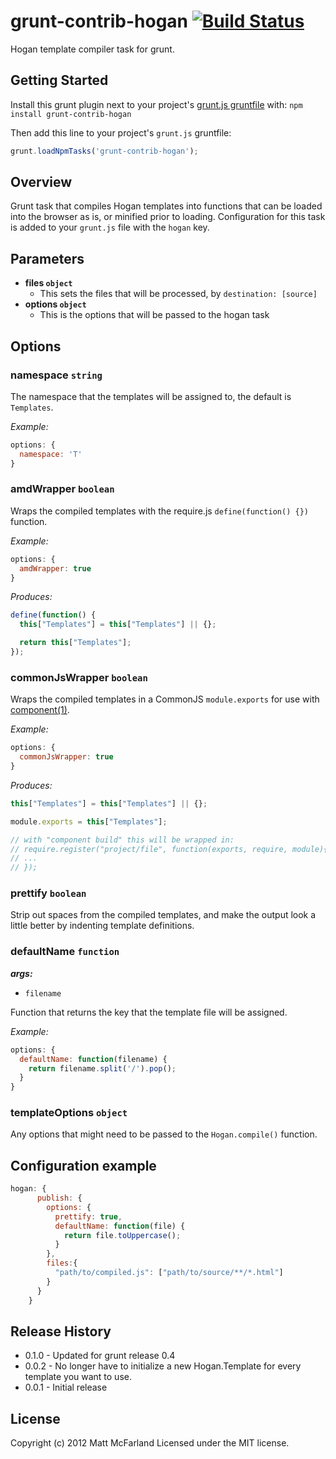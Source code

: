 # grunt-contrib-hogan [![Build Status](https://secure.travis-ci.org/vanetix/grunt-contrib-hogan.png?branch=master)](https://travis-ci.org/vanetix/grunt-contrib-hogan)

Hogan template compiler task for grunt.


## Getting Started
Install this grunt plugin next to your project's [grunt.js gruntfile][getting_started] with: `npm install grunt-contrib-hogan`

Then add this line to your project's `grunt.js` gruntfile:

```javascript
grunt.loadNpmTasks('grunt-contrib-hogan');
```

[grunt]: http://gruntjs.com/
[getting_started]: https://github.com/gruntjs/grunt/blob/master/docs/getting_started.md

## Overview
Grunt task that compiles Hogan templates into functions that can be loaded into the browser as is, or minified prior to loading.
Configuration for this task is added to your `grunt.js` file with the `hogan` key.

## Parameters
- **files `object`**
  - This sets the files that will be processed, by `destination: [source]`
- **options `object`**
  - This is the options that will be passed to the hogan task

## Options
### namespace `string`
The namespace that the templates will be assigned to, the default is `Templates`.

*Example:*
```javascript
options: {
  namespace: 'T'
}
```

### amdWrapper `boolean`
Wraps the compiled templates with the require.js `define(function() {})` function.

*Example:*
```javascript
options: {
  amdWrapper: true
}
```
*Produces:*
```javascript
define(function() {
  this["Templates"] = this["Templates"] || {};

  return this["Templates"];
});
```

### commonJsWrapper `boolean`
Wraps the compiled templates in a CommonJS `module.exports` for use with [component(1)](https://github.com/component/component).

*Example:*
```javascript
options: {
  commonJsWrapper: true
}
```
*Produces:*
```javascript
this["Templates"] = this["Templates"] || {};

module.exports = this["Templates"];

// with "component build" this will be wrapped in:
// require.register("project/file", function(exports, require, module){
// ...
// });
```

### prettify `boolean`
Strip out spaces from the compiled templates, and make the output look a little better by indenting template definitions.

### defaultName `function`
***args:***
- `filename`

Function that returns the key that the template file will be assigned.

*Example:*
```javascript
options: {
  defaultName: function(filename) {
    return filename.split('/').pop();
  }
}
```

### templateOptions `object`
Any options that might need to be passed to the `Hogan.compile()` function.

## Configuration example
```javascript
hogan: {
      publish: {
        options: {
          prettify: true,
          defaultName: function(file) {
            return file.toUppercase();
          }
        },
        files:{
          "path/to/compiled.js": ["path/to/source/**/*.html"]
        }
      }
    }
```

## Release History
- 0.1.0 - Updated for grunt release 0.4
- 0.0.2 - No longer have to initialize a new Hogan.Template for every template you want to use.
- 0.0.1 - Initial release

## License
Copyright (c) 2012 Matt McFarland
Licensed under the MIT license.
